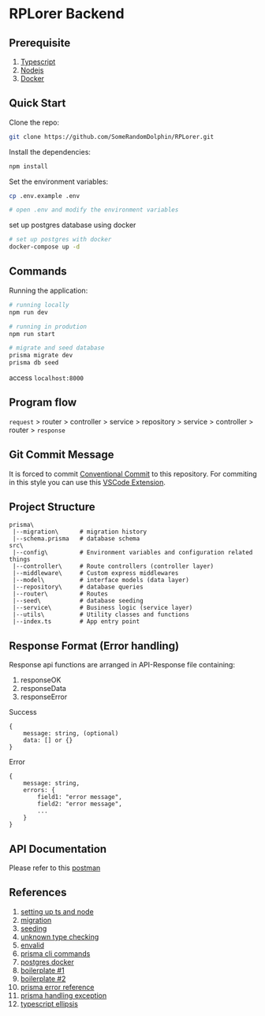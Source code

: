 # RPLorer Backend

## Prerequisite

1. [Typescript](https://www.typescriptlang.org/download)
2. [Nodejs](https://nodejs.org/en/download)
3. [Docker](https://docs.docker.com/desktop/install/windows-install/)

## Quick Start

Clone the repo:

```bash
git clone https://github.com/SomeRandomDolphin/RPLorer.git
```

Install the dependencies:

```bash
npm install
```

Set the environment variables:

```bash
cp .env.example .env

# open .env and modify the environment variables
```

set up postgres database using docker

```bash
# set up postgres with docker
docker-compose up -d
```

## Commands

Running the application:

```bash
# running locally
npm run dev

# running in prodution
npm run start
```

```bash
# migrate and seed database
prisma migrate dev
prisma db seed
```

access `localhost:8000`

## Program flow

`request` > router > controller > service > repository > service > controller > router > `response`

## Git Commit Message

It is forced to commit [Conventional Commit](https://www.conventionalcommits.org/en/v1.0.0/) to this repository. For commiting in this style you can use this [VSCode Extension](https://marketplace.visualstudio.com/items?itemName=vivaxy.vscode-conventional-commits).

## Project Structure

```
prisma\
 |--migration\      # migration history
 |--schema.prisma   # database schema
src\
 |--config\         # Environment variables and configuration related things
 |--controller\     # Route controllers (controller layer)
 |--middleware\     # Custom express middlewares
 |--model\          # interface models (data layer)
 |--repository\     # database queries
 |--router\         # Routes
 |--seed\           # database seeding
 |--service\        # Business logic (service layer)
 |--utils\          # Utility classes and functions
 |--index.ts        # App entry point
```

## Response Format (Error handling)

Response api functions are arranged in API-Response file containing:

1. responseOK
2. responseData
3. responseError

Success

```
{
    message: string, (optional)
    data: [] or {}
}
```

Error

```
{
    message: string,
    errors: {
        field1: "error message",
        field2: "error message",
        ...
    }
}
```

## API Documentation

Please refer to this [postman](https://documenter.getpostman.com/view/32469868/2sA2xb6bG3#5937ef69-009d-4f76-923c-7856ef88844c)

## References

1. [setting up ts and node](https://www.digitalocean.com/community/tutorials/setting-up-a-node-project-with-typescript)
2. [migration](https://www.prisma.io/docs/guides/migrate/developing-with-prisma-migrate)
3. [seeding](https://www.prisma.io/docs/guides/migrate/seed-database)
4. [unknown type checking](https://marketsplash.com/tutorials/typescript/typescript-unknown-vs-any/)
5. [envalid](https://www.npmjs.com/package/envalid)
6. [prisma cli commands](https://www.prisma.io/docs/reference/api-reference/command-reference)
7. [postgres docker](https://medium.com/nerd-for-tech/how-to-set-up-prisma-with-a-local-docker-postgres-container-9e0958d08544)
8. [boilerplate #1](https://github.com/pshaddel/ts-express-prisma#readme)
9. [boilerplate #2](https://github.com/antonio-lazaro/prisma-express-typescript-boilerplate/tree/main)
10. [prisma error reference](https://www.prisma.io/docs/reference/api-reference/error-reference#prismaclientknownrequesterror)
11. [prisma handling exception](https://www.prisma.io/docs/concepts/components/prisma-client/handling-exceptions-and-errors)
12. [typescript ellipsis](https://www.tutorialsteacher.com/typescript/rest-parameters)
